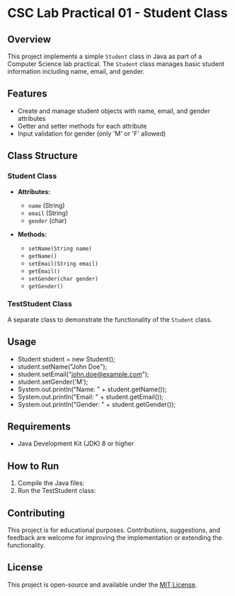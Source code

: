 # CSC Lab Practical 01 - Student Class

## Overview

This project implements a simple `Student` class in Java as part of a Computer Science lab practical. The `Student` class manages basic student information including name, email, and gender.

## Features

- Create and manage student objects with name, email, and gender attributes
- Getter and setter methods for each attribute
- Input validation for gender (only 'M' or 'F' allowed)

## Class Structure

### Student Class

- **Attributes:**
  - `name` (String)
  - `email` (String)
  - `gender` (char)

- **Methods:**
  - `setName(String name)`
  - `getName()`
  - `setEmail(String email)`
  - `getEmail()`
  - `setGender(char gender)`
  - `getGender()`

### TestStudent Class

A separate class to demonstrate the functionality of the `Student` class.

## Usage

- Student student = new Student();
- student.setName("John Doe");
- student.setEmail("john.doe@example.com");
- student.setGender('M');
- System.out.println("Name: " + student.getName());
- System.out.println("Email: " + student.getEmail());
- System.out.println("Gender: " + student.getGender());

  
## Requirements

- Java Development Kit (JDK) 8 or higher

## How to Run

1. Compile the Java files:
2. Run the TestStudent class:

## Contributing

This project is for educational purposes. Contributions, suggestions, and feedback are welcome for improving the implementation or extending the functionality.

## License

This project is open-source and available under the [MIT License](https://opensource.org/licenses/MIT).
